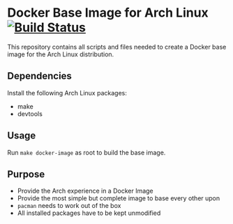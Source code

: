 # Docker Base Image for Arch Linux [![Build Status](https://travis-ci.org/archlinux/archlinux-docker.svg?branch=master)](https://travis-ci.org/archlinux/archlinux-docker)
This repository contains all scripts and files needed to create a Docker base image for the Arch Linux distribution.
## Dependencies
Install the following Arch Linux packages:
* make
* devtools
## Usage
Run `make docker-image` as root to build the base image.
## Purpose
* Provide the Arch experience in a Docker Image
* Provide the most simple but complete image to base every other upon
* `pacman` needs to work out of the box
* All installed packages have to be kept unmodified
